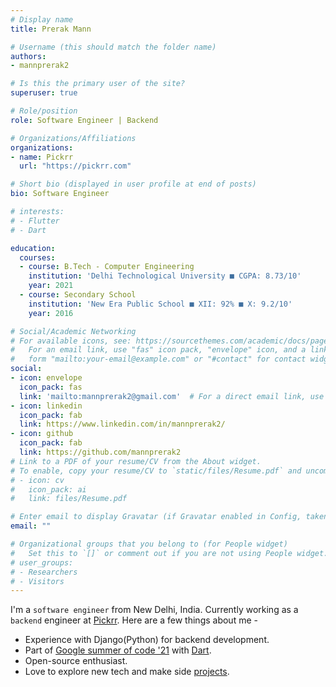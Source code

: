 ```yaml
---
# Display name
title: Prerak Mann

# Username (this should match the folder name)
authors:
- mannprerak2

# Is this the primary user of the site?
superuser: true

# Role/position
role: Software Engineer | Backend

# Organizations/Affiliations
organizations:
- name: Pickrr
  url: "https://pickrr.com"

# Short bio (displayed in user profile at end of posts)
bio: Software Engineer

# interests:
# - Flutter
# - Dart

education:
  courses:
  - course: B.Tech - Computer Engineering
    institution: 'Delhi Technological University ■ CGPA: 8.73/10'
    year: 2021
  - course: Secondary School
    institution: 'New Era Public School ■ XII: 92% ■ X: 9.2/10'
    year: 2016

# Social/Academic Networking
# For available icons, see: https://sourcethemes.com/academic/docs/page-builder/#icons
#   For an email link, use "fas" icon pack, "envelope" icon, and a link in the
#   form "mailto:your-email@example.com" or "#contact" for contact widget.
social:
- icon: envelope
  icon_pack: fas
  link: 'mailto:mannprerak2@gmail.com'  # For a direct email link, use "mailto:test@example.org".
- icon: linkedin
  icon_pack: fab
  link: https://www.linkedin.com/in/mannprerak2/
- icon: github
  icon_pack: fab
  link: https://github.com/mannprerak2
# Link to a PDF of your resume/CV from the About widget.
# To enable, copy your resume/CV to `static/files/Resume.pdf` and uncomment the lines below.
# - icon: cv
#   icon_pack: ai
#   link: files/Resume.pdf

# Enter email to display Gravatar (if Gravatar enabled in Config, taken from gravatar.com)
email: ""

# Organizational groups that you belong to (for People widget)
#   Set this to `[]` or comment out if you are not using People widget.
# user_groups:
# - Researchers
# - Visitors
---
```


I'm a `software engineer` from New Delhi, India. Currently working as a
`backend` engineer at [Pickrr](https://pickrr.com). Here are a few things
about me -

- Experience with Django(Python) for backend development.
- Part of [Google summer of code '21](https://gist.github.com/mannprerak2/e4530e6566b35cb94f8f1b340970973a) with [Dart](https://dart.dev).
- Open-source enthusiast.
- Love to explore new tech and make side [projects](#projects).
